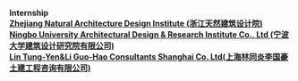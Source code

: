 <strong>Internship<strong>
  <br>
[Zhejiang Natural Architecture Design Institute (浙江天然建筑设计院)](http://www.zjtianran.com/)
<br>
[Ningbo University Architectural Design & Research Institute Co., Ltd (宁波大学建筑设计研究院有限公司)](http://www.nbuadi.com/index.php?lang=cn)
<br>
[Lin Tung-Yen&Li Guo-Hao Consultants Shanghai Co. Ltd(上海林同炎李国豪土建工程咨询有限公司)](http://www.shlinli.com/)
